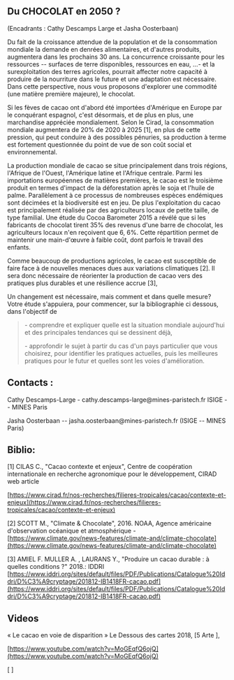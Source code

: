 ## Du CHOCOLAT en 2050 ?

(Encadrants : Cathy Descamps Large et Jasha Oosterbaan)

Du fait de la croissance attendue de la population et de la consommation
mondiale la demande en denrées alimentaires, et d\'autres produits,
augmentera dans les prochains 30 ans. La concurrence croissante pour les
ressources -- surfaces de terre disponibles, ressources en eau, ...- et
la surexploitation des terres agricoles, pourrait affecter notre
capacité à produire de la nourriture dans le future et une adaptation
est nécessaire. Dans cette perspective, nous vous proposons d\'explorer
une commodité (une matière première majeure), le chocolat.

Si les fèves de cacao ont d\'abord été importées d\'Amérique en Europe
par le conquérant espagnol, c\'est désormais, et de plus en plus, une
marchandise appréciée mondialement. Selon le Cirad, la consommation
mondiale augmentera de 20% de 2020 à 2025 \[1\], en plus de cette
pression, qui peut conduire à des possibles pénuries, sa production à
terme est fortement questionnée du point de vue de son coût social et
environnemental.

La production mondiale de cacao se situe principalement dans trois
régions, l\'Afrique de l\'Ouest, l\'Amérique latine et l\'Afrique
centrale. Parmi les importations européennes de matières premières, le
cacao est le troisième produit en termes d\'impact de la déforestation
après le soja et l\'huile de palme. Parallèlement à ce processus de
nombreuses espèces endémiques sont décimées et la biodiversité est en
jeu. De plus l\'exploitation du cacao est principalement réalisée par
des agriculteurs locaux de petite taille, de type familial. Une étude du
Cocoa Barometer 2015 a révélé que si les fabricants de chocolat tirent
35% des revenus d\'une barre de chocolat, les agriculteurs locaux n\'en
reçoivent que 6, 6%. Cette répartition permet de maintenir une
main-d\'œuvre à faible coût, dont parfois le travail des enfants.

Comme beaucoup de productions agricoles, le cacao est susceptible de
faire face à de nouvelles menaces dues aux variations climatiques \[2\].
Il sera donc nécessaire de réorienter la production de cacao vers des
pratiques plus durables et une résilience accrue \[3\],

Un changement est nécessaire, mais comment et dans quelle mesure? Votre
étude s\'appuiera, pour commencer, sur la bibliographie ci dessous, dans
l'objectif de

> \- comprendre et expliquer quelle est la situation mondiale
> aujourd'hui et des principales tendances qui se dessinent déjà,
>
> \- approfondir le sujet à partir du cas d'un pays particulier que vous
> choisirez, pour identifier les pratiques actuelles, puis les
> meilleures pratiques pour le futur et quelles sont les voies
> d'amélioration.

## Contacts :

Cathy Descamps-Large - cathy.descamps-large\@mines-paristech.fr ISIGE --
MINES Paris

Jasha Oosterbaan -- jasha.oosterbaan\@mines-paristech.fr (ISIGE -- MINES
Paris)

## Biblio:

\[1\] CILAS C., "Cacao contexte et enjeux", Centre de coopération
internationale en recherche agronomique pour le développement, CIRAD web
article

[https://www.cirad.fr/nos-recherches/filieres-tropicales/cacao/contexte-et-enjeux](https://www.cirad.fr/nos-recherches/filieres-tropicales/cacao/contexte-et-enjeux)

\[2\] SCOTT M., "Climate & Chocolate", 2016. NOAA, Agence américaine
d\'observation océanique et atmosphérique -
[https://www.climate.gov/news-features/climate-and/climate-chocolate](https://www.climate.gov/news-features/climate-and/climate-chocolate)

\[3\] AMIEL F. MULLER A. , LAURANS Y., "Produire un cacao durable : à
quelles conditions ?" 2018.: IDDRI
[https://www.iddri.org/sites/default/files/PDF/Publications/Catalogue%20Iddri/D%C3%A9cryptage/201812-IB1418FR-cacao.pdf](https://www.iddri.org/sites/default/files/PDF/Publications/Catalogue%20Iddri/D%C3%A9cryptage/201812-IB1418FR-cacao.pdf)

## Videos

« Le cacao en voie de disparition » Le Dessous des cartes 2018, \[5 Arte
\],

[https://www.youtube.com/watch?v=MoGEqfQ6ojQ](https://www.youtube.com/watch?v=MoGEqfQ6ojQ)

[ ]
